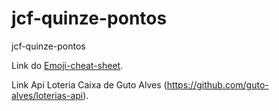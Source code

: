 # jcf-quinze-pontos
jcf-quinze-pontos

Link do [Emoji-cheat-sheet](https://www.webfx.com/tools/emoji-cheat-sheet/).

Link Api Loteria Caixa de Guto Alves (https://github.com/guto-alves/loterias-api).
